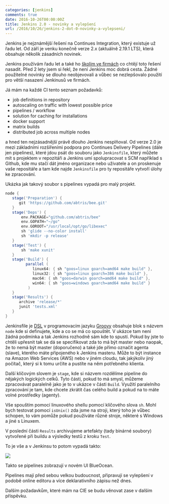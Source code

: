 ```yaml
---
categories: [jenkins]
comments: true
date: 2016-10-26T00:00:00Z
title: Jenkins 2.0 - novinky a vylepšení
url: /2016/10/26/jenkins-2-dot-0-novinky-a-vylepseni/
---
```


Jenkins je nejznámější řešení na Continues Integration, který existuje už řadu let. Od září je venku konečně verze 2.x (aktuálně 2.19.1 LTS), která obsahuje několik zásadních novinek.

Jenkins používám řadu let a také ho [školím ve firmách](/skoleni-a-kurzy/) co chtějí toto řešení nasadit. Před 2 lety jsem si řekl, že není Jenkins moc dobrá cesta. Žádné použitelné novinky se dlouho neobjevovali a vůbec se nezlepšovalo použití pro větší nasazení Jenkinusů ve firmách.

<!--more-->

Já mám na každé CI tento seznam požadavků:

- job definitions in repository
- autoscaling on traffic with lowest possible price
- pipelines / workflow
- solution for caching for installations
- docker support
- matrix builds
- distributed job across multiple nodes

a hned ten nejzásadnější právě dlouho Jenkins nesplňoval. Od verze 2.0 je mezi základními rozšířeními podpora pro Continues Delivery Pipelines (dále jen pipelines), které jdou psát do souboru jako `Jenkinsfile`, který můžete mít s projektem v repozitáři a Jenkins umí spolupracovat s SCM například s Github, kde mu stačí dát jméno organizace nebo uživatele a on proskenuje vaše repositáře a tam kde najde `Jenkinsfile` pro ty repositáře vytvoří úlohy ke zpracování.

Ukázka jak takový soubor s pipelines vypadá pro malý projekt.

```groovy
node {
   stage('Preparation') {
      git 'https://github.com/abtris/bee.git'
   }
   stage('Deps') {
       env.PACKAGE="github.com/abtris/bee"
       env.GOPATH="~/go"
       env.GOROOT="/usr/local/opt/go/libexec"
       sh 'glide --no-color install'
       sh 'mkdir -p release'
   }
   stage('Test') {
       sh 'make xunit'
   }
   stage('Build') {
         parallel (
            linux64: { sh "goos=linux goarch=amd64 make build" },
            linux32: { sh "goos=linux goarch=386 make build" },
            mac64: { sh "goos=darwin goarch=amd64 make build" },
            win64: { sh "goos=windows goarch=amd64 make build" }
          )
   }
   stage('Results') {
      archive 'release/*'
      junit 'tests.xml'
   }
}
```
Jenkinsfile je [DSL](https://en.wikipedia.org/wiki/Domain-specific_language) v programovacím jazyku [Groovy](http://www.groovy-lang.org) obsahuje blok s názvem `node` kde si definujete, kde a co se má co spouštět. V ukázce tam není žádná podmínka a tak Jenkins rozhodně sám kde to spustí. Pokud by jste to chtěli upřesnit tak se dá se specifikovat zda to má být master nebo naopak, že to nemá být master (doporučeno) a také jde přímo označit agenta (slave), kterého máte připojeného k Jenkins masteru. Může to být instance na Amazon Web Services (AWS) nebo v jiném cloudu, tak jakýkoliv jiný počítač, který si k tomu určíte a pustíte na něm potřebného klienta.

Další klíčovým slovem je `stage`, kde si názvem rozdělíme pipeline do nějakých logických celků. Tyto části, pokud to má smysl, můžeme zpracovávat paralelně jako je to v ukázce v části `Build`. Využití paralelního zpracování je tam, kde chcete zkrátit čas celého build a pokud na to máte volné prostředky (agenty).

Vše spouštím pomocí linuxového shellu pomocí klíčového slova `sh`. Mohl bych testovat pomocí `isUnix()` zda jsme na stroji, který toho je vůbec schopen, to vám pomůže pokud používáte různé stroje, některé s Windows a jiné s Linuxem.

V poslední části `Results` archivujeme artefakty (tady binárné soubory) vytvořené při buildu a výsledky testů z kroku `Test`.

To je vše a v Jenkinsu to potom vypadá takto:

![](/images/jenkins/pipelines-parallel.png)

Takto se pipelines zobrazují v novém UI BlueOcean.

Pipelines mají před sebou velkou budoucnost, připravují se vylepšení v podobě online editoru a více deklarativního zápisu než dnes.

Dalším požadavkům, které mám na CIE se budu věnovat zase v dalším příspěvku.
